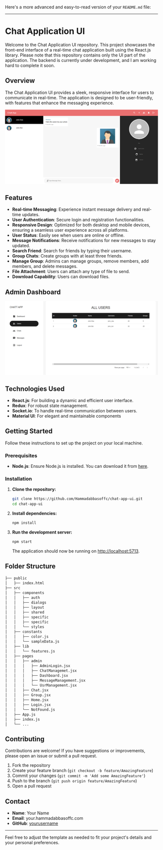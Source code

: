 Here's a more advanced and easy-to-read version of your `README.md` file:

---

# Chat Application UI

Welcome to the Chat Application UI repository. This project showcases the front-end interface of a real-time chat application built using the React.js library. Please note that this repository contains only the UI part of the application. The backend is currently under development, and I am working hard to complete it soon.

## Overview

The Chat Application UI provides a sleek, responsive interface for users to communicate in real-time. The application is designed to be user-friendly, with features that enhance the messaging experience.

![User Interface](https://github.com/Hammadabbasoffc/chat-app-ui/blob/main/images/User%20interface.PNG)

## Features

- **Real-time Messaging**: Experience instant message delivery and real-time updates.
- **User Authentication**: Secure login and registration functionalities.
- **Responsive Design**: Optimized for both desktop and mobile devices, ensuring a seamless user experience across all platforms.
- **User Status**: Easily see when users are online or offline.
- **Message Notifications**: Receive notifications for new messages to stay updated.
- **Search Friend**: Search for friends by typing their username.
- **Group Chats**: Create groups with at least three friends.
- **Manage Group**: Admins can manage groups, remove members, add members, and delete messages.
- **File Attachment**: Users can attach any type of file to send.
- **Download Capability**: Users can download files.

## Admin Dashboard

![Admin Interface](https://github.com/Hammadabbasoffc/chat-app-ui/blob/main/images/admin%20interface.PNG)

## Technologies Used

- **React.js**: For building a dynamic and efficient user interface.
- **Redux**: For robust state management.
- **Socket.io**: To handle real-time communication between users.
- **Material UI**: For elegant and maintainable components

## Getting Started

Follow these instructions to set up the project on your local machine.

### Prerequisites

- **Node.js**: Ensure Node.js is installed. You can download it from [here](https://nodejs.org/).

### Installation

1. **Clone the repository:**

    ```bash
    git clone https://github.com/Hammadabbasoffc/chat-app-ui.git
    cd chat-app-ui
    ```

2. **Install dependencies:**

    ```bash
    npm install
    ```

3. **Run the development server:**

    ```bash
    npm start
    ```

    The application should now be running on [http://localhost:5713](http://localhost:5713).

## Folder Structure

```
├── public
│   ├── index.html
├── src
│   ├── components
│   │   ├── auth
│   │   ├── dialogs
│   │   ├── layout
│   │   ├── shared
│   │   ├── specific
│   │   ├── specific
│   │   └── styles
│   ├── constants
│   │   ├── color.js
│   │   └── sampleData.js
│   ├── lib
│   │   └── features.js
│   ├── pages
│   │   ├── admin
│   │   │   ├── AdminLogin.jsx
│   │   │   ├── ChatManagemet.jsx
│   │   │   ├── Dashboard.jsx
│   │   │   ├── MessageManagement.jsx
│   │   │   └── UsrManagement.jsx
│   │   ├── Chat.jsx
│   │   ├── Group.jsx
│   │   ├── Home.jsx
│   │   ├── Login.jsx
│   │   └── NotFound.js
│   ├── App.js
│   ├── index.js
│   └── ...
```

## Contributing

Contributions are welcome! If you have suggestions or improvements, please open an issue or submit a pull request.

1. Fork the repository
2. Create your feature branch (`git checkout -b feature/AmazingFeature`)
3. Commit your changes (`git commit -m 'Add some AmazingFeature'`)
4. Push to the branch (`git push origin feature/AmazingFeature`)
5. Open a pull request



## Contact

- **Name**: Your Name
- **Email**: your.hammadabbasoffc.com
- **GitHub**: [yourusername](https://github.com/Hammadabbasoffc)

---

Feel free to adjust the template as needed to fit your project's details and your personal preferences.